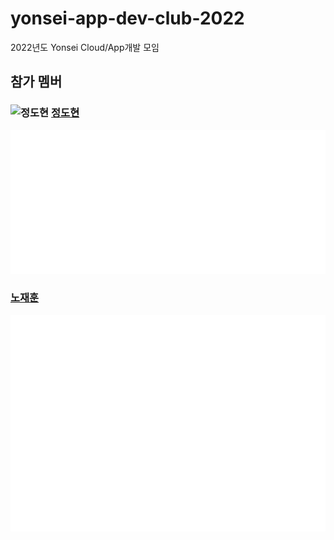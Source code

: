 # yonsei-app-dev-club-2022
2022년도 Yonsei Cloud/App개발 모임

## 참가 멤버

### ![정도현](https://avatars.githubusercontent.com/u/3435720?s=32&v=4) [정도현](https://github.com/serithemage) 
![Metrics](/github-metrics-serithemage.svg)


### [노재훈](https://github.com/nojahoon) 
![Metrics](/github-metrics-nojahoon.svg)
